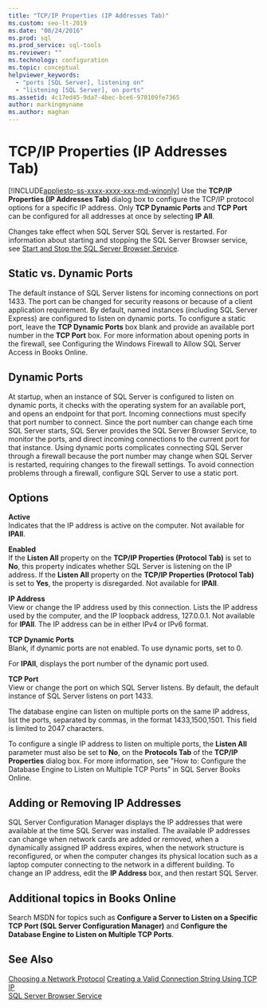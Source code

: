 ```yaml
---
title: "TCP/IP Properties (IP Addresses Tab)"
ms.custom: seo-lt-2019
ms.date: "08/24/2016"
ms.prod: sql
ms.prod_service: sql-tools
ms.reviewer: ""
ms.technology: configuration
ms.topic: conceptual
helpviewer_keywords: 
  - "ports [SQL Server], listening on"
  - "listening [SQL Server], on ports"
ms.assetid: 4c17ed45-9da7-4bec-bce6-970109fe7365
author: markingmyname
ms.author: maghan
---
```

# TCP/IP Properties (IP Addresses Tab)
[!INCLUDE[appliesto-ss-xxxx-xxxx-xxx-md-winonly](../../includes/appliesto-ss-xxxx-xxxx-xxx-md-winonly.md)]
  Use the **TCP/IP Properties (IP Addresses Tab)** dialog box to configure the TCP/IP protocol options for a specific IP address. Only **TCP Dynamic Ports** and **TCP Port** can be configured for all addresses at once by selecting **IP All**.  
  
 Changes take effect when SQL Server SQL Server is restarted. For information about starting and stopping the SQL Server Browser service, see [Start and Stop the SQL Server Browser Service](../../database-engine/configure-windows/start-stop-pause-resume-restart-sql-server-services.md).  
  
## Static vs. Dynamic Ports  
 The default instance of SQL Server listens for incoming connections on port 1433. The port can be changed for security reasons or because of a client application requirement. By default, named instances (including SQL Server Express) are configured to listen on dynamic ports. To configure a static port, leave the **TCP Dynamic Ports** box blank and provide an available port number in the **TCP Port** box. For more information about opening ports in the firewall, see Configuring the Windows Firewall to Allow SQL Server Access in Books Online.  
  
## Dynamic Ports  
 At startup, when an instance of SQL Server is configured to listen on dynamic ports, it checks with the operating system for an available port, and opens an endpoint for that port. Incoming connections must specify that port number to connect. Since the port number can change each time SQL Server starts, SQL Server provides the SQL Server Browser Service, to monitor the ports, and direct incoming connections to the current port for that instance. Using dynamic ports complicates connecting SQL Server through a firewall because the port number may change when SQL Server is restarted, requiring changes to the firewall settings. To avoid connection problems through a firewall, configure SQL Server to use a static port.  
  
## Options  
 **Active**  
 Indicates that the IP address is active on the computer. Not available for **IPAll**.  
  
 **Enabled**  
 If the **Listen All** property on the **TCP/IP Properties (Protocol Tab)** is set to **No**, this property indicates whether SQL Server is listening on the IP address. If the **Listen All** property on the **TCP/IP Properties (Protocol Tab)** is set to **Yes**, the property is disregarded. Not available for **IPAll**.  
  
 **IP Address**  
 View or change the IP address used by this connection. Lists the IP address used by the computer, and the IP loopback address, 127.0.0.1. Not available for **IPAll**. The IP address can be in either IPv4 or IPv6 format.  
  
 **TCP Dynamic Ports**  
 Blank, if dynamic ports are not enabled. To use dynamic ports, set to 0.  
  
 For **IPAll**, displays the port number of the dynamic port used.  
  
 **TCP Port**  
 View or change the port on which SQL Server listens. By default, the default instance of SQL Server listens on port 1433.  
  
 The database engine can listen on multiple ports on the same IP address, list the ports, separated by commas, in the format 1433,1500,1501. This field is limited to 2047 characters.  
  
 To configure a single IP address to listen on multiple ports, the **Listen All** parameter must also be set to **No**, on the **Protocols Tab** of the **TCP/IP Properties** dialog box. For more information, see "How to: Configure the Database Engine to Listen on Multiple TCP Ports" in SQL Server Books Online.  
  
## Adding or Removing IP Addresses  
 SQL Server Configuration Manager displays the IP addresses that were available at the time SQL Server was installed. The available IP addresses can change when network cards are added or removed, when a dynamically assigned IP address expires, when the network structure is reconfigured, or when the computer changes its physical location such as a laptop computer connecting to the network in a different building. To change an IP address, edit the **IP Address** box, and then restart SQL Server.  
  
## Additional topics in Books Online  
 Search MSDN for topics such as **Configure a Server to Listen on a Specific TCP Port (SQL Server Configuration Manager)** and **Configure the Database Engine to Listen on Multiple TCP Ports**.  
  
## See Also  
 [Choosing a Network Protocol](https://msdn.microsoft.com/library/ms187892(v=sql.120).aspx)   
 [Creating a Valid Connection String Using TCP IP](creating-a-valid-connection-string-using-tcp-ip.md)   
 [SQL Server Browser Service](sql-server-browser-service.md)  
  
  

